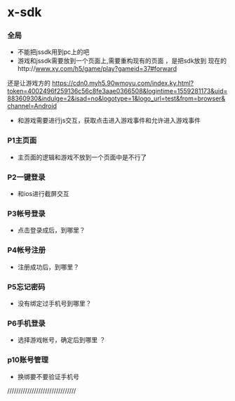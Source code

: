 # x-sdk

### 全局
* 不能把jssdk用到pc上的吧
* 游戏和jssdk需要放到一个页面上,需要重构现有的页面 ，是把sdk放到
现在的http://www.xy.com/h5/game/play?gameid=37#forward

还是让游戏方的
https://cdn0.myh5.90wmoyu.com/index.ky.html?token=4002496f259136c56c8fe3aae0366508&logintime=1559281173&uid=88360930&indulge=2&isad=no&logotype=1&logo_url=test&from=browser&channel=Android
* 和游戏需要进行js交互，获取点击进入游戏事件和允许进入游戏事件

### P1主页面
* 主页面的逻辑和游戏不放到一个页面中是不行了

### P2一键登录
* 和ios进行截屏交互

### P3帐号登录
* 点击登录成后，到哪里？

### P4帐号注册
* 注册成功后，到哪里？

### P5忘记密码
* 没有绑定过手机号到哪里？

### P6手机登录
* 选择游戏帐号，确定后到哪里 ？

### p10账号管理
* 换绑要不要验证手机号


///////////////////////////////

